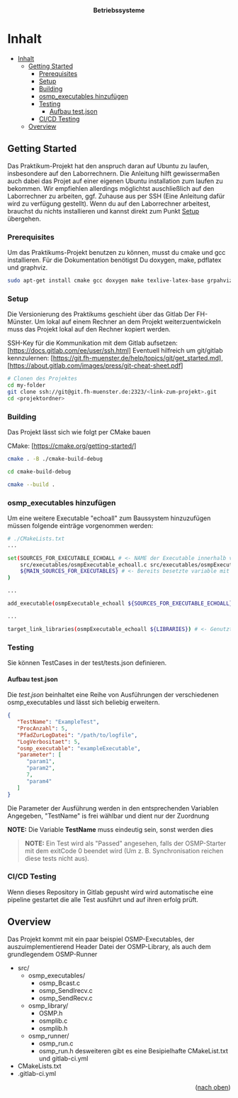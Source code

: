 <a name="readme-top"></a>

<div align="center">

  <div align="center"><h><b>Betriebssysteme</b></h></div>

</div>

# Inhalt

- [Inhalt](#inhalt)
  - [Getting Started ](#getting-started-)
    - [Prerequisites](#prerequisites)
    - [Setup](#setup)
    - [Building](#building)
    - [osmp\_executables hinzufügen](#osmp_executables-hinzufügen)
    - [Testing](#testing)
      - [Aufbau test.json](#aufbau-testjson)
    - [CI/CD Testing](#cicd-testing)
  - [Overview ](#overview-)

## Getting Started <a name="getting-started"></a>

Das Praktikum-Projekt hat den anspruch daran auf Ubuntu zu laufen, insbesondere auf den Laborrechnern. Die Anleitung hilft gewissermaßen auch dabei das Projet auf einer eigenen Ubuntu installation zum laufen zu bekommen. Wir empfiehlen allerdings möglichtst auschließlich auf den Laborrechner zu arbeiten, ggf. Zuhause aus per SSH (Eine Anleitung dafür wird zu verfügung gestellt). Wenn du auf den Laborrechner arbeitest, brauchst du nichts installieren und kannst direkt zum Punkt [Setup](#setup) übergehen.

### Prerequisites

Um das Praktikums-Projekt benutzen zu können, musst du cmake und gcc installieren.
Für die Dokumentation benötigst Du doxygen, make, pdflatex und graphviz.

```sh
sudo apt-get install cmake gcc doxygen make texlive-latex-base grpahviz
```

### Setup

Die Versionierung des Praktikums geschieht über das Gitlab Der FH-Münster. Um lokal auf einem Rechner an dem Projekt weiterzuentwickeln muss das Projekt lokal auf den Rechner kopiert werden.

SSH-Key für die Kommunikation mit dem Gitlab aufsetzen: [https://docs.gitlab.com/ee/user/ssh.html]
Eventuell hilfreich um git/gitlab kennzulernen: [https://git.fh-muenster.de/help/topics/git/get_started.md], [https://about.gitlab.com/images/press/git-cheat-sheet.pdf]

```sh
# Clonen des Projektes
cd my-folder
git clone ssh://git@git.fh-muenster.de:2323/<link-zum-projekt>.git
cd <projektordner>
```

### Building

Das Projekt lässt sich wie folgt per CMake bauen

CMake: [https://cmake.org/getting-started/]

```sh
cmake . -B ./cmake-build-debug

cd cmake-build-debug

cmake --build .
```

### osmp_executables hinzufügen

Um eine weitere Executable "echoall" zum Baussystem hinzuzufügen müssen folgende einträge vorgenommen werden:

```sh
# ./CMakeLists.txt
...

set(SOURCES_FOR_EXECUTABLE_ECHOALL # <- NAME der Executable innerhalb von CMake
    src/executables/osmpExecutable_echoall.c src/executables/osmpExecutable_echoall.h # <- Source und Header Datien für de Executable
    ${MAIN_SOURCES_FOR_EXECUTABLES} # <- Bereits besetzte variable mit anderen dateien, z.B. OSMP.h
) 

...

add_executable(osmpExecutable_echoall ${SOURCES_FOR_EXECUTABLE_ECHOALL} ) # <- Executable bauen lassen

...

target_link_libraries(osmpExecutable_echoall ${LIBRARIES}) # <- Genutzte Bibliotheken linken
```

### Testing

Sie können TestCases in der test/tests.json definieren.

#### Aufbau test.json

Die *test.json* beinhaltet eine Reihe von Ausführungen der verschiedenen osmp_executables und lässt sich beliebig erweitern.

```json
{
   "TestName": "ExampleTest",
   "ProcAnzahl": 5,
   "PfadZurLogDatei": "/path/to/logfile",
   "LogVerbositaet": 5,
   "osmp_executable": "exampleExecutable",
   "parameter": [
      "param1",
      "param2",
      7,
      "param4"
   ]
}
```

Die Parameter der Ausführung werden in den entsprechenden Variablen Angegeben, "TestName" is frei wählbar und dient nur der Zuordnung

**NOTE:** Die Variable **TestName** muss eindeutig sein, sonst werden dies

>**NOTE:** Ein Test wird als "Passed" angesehen, falls der OSMP-Starter mit dem exitCode 0 beendet wird (Um z. B. Synchronisation reichen diese tests nicht aus).

### CI/CD Testing

Wenn dieses Repository in Gitlab gepusht wird wird automatische eine pipeline gestartet die alle Test ausführt und auf ihren erfolg prüft.

## Overview <a name="overview"></a>

Das Projekt kommt mit ein paar beispiel OSMP-Executables, der auszuimplementierend Header Datei der OSMP-Library, als auch dem grundlegendem OSMP-Runner

- src/
   - osmp_executables/
      - osmp_Bcast.c
      - osmp_SendIrecv.c
      - osmp_SendRecv.c
   - osmp_library/
      - OSMP.h
      - osmplib.c
      - osmplib.h
   - osmp_runner/
      - osmp_run.c
      - osmp_run.h
        desweiteren gibt es eine Besipielhafte CMakeList.txt und gitlab-ci.yml
- CMakeLists.txt
- .gitlab-ci.yml

<p align="right">(<a href="#readme-top">nach oben</a>)</p>